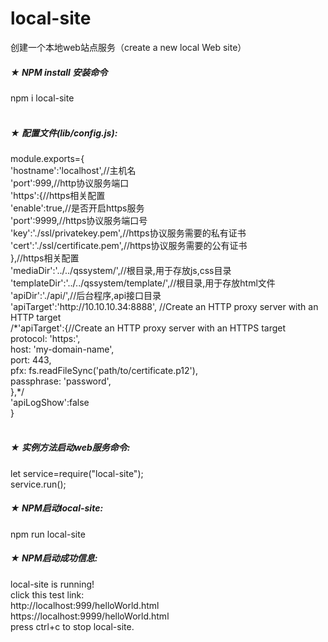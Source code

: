 # local-site<br>
创建一个本地web站点服务（create a new local Web site）
##### ★ NPM install 安装命令
npm i local-site<br><br>
##### ★ 配置文件(lib/config.js):
module.exports={<br>
  'hostname':'localhost',//主机名<br>
    'port':999,//http协议服务端口<br>
    'https':{//https相关配置<br>
      'enable':true,//是否开启https服务<br>
      'port':9999,//https协议服务端口号<br>
      'key':'./ssl/privatekey.pem',//https协议服务需要的私有证书<br>
      'cert':'./ssl/certificate.pem',//https协议服务需要的公有证书<br>
    },//https相关配置<br>
    'mediaDir':'../../qssystem/',//根目录,用于存放js,css目录<br>
    'templateDir':'../../qssystem/template/',//根目录,用于存放html文件<br>
    'apiDir':'./api/',//后台程序,api接口目录<br>
    'apiTarget':'http:/\/10.10.10.34:8888'\, //Create an HTTP proxy server with an HTTP target<br>
    /\*'apiTarget':{//Create an HTTP proxy server with an HTTPS target<br>
     protocol: 'https:',<br>
     host: 'my-domain-name',<br>
     port: 443,<br>
     pfx: fs.readFileSync('path/to/certificate.p12'),<br>
     passphrase: 'password',<br>
     },\*/<br>
    'apiLogShow':false<br>
  }<br><br>
##### ★ 实例方法启动web服务命令:
let service=require("local-site");<br>
service.run();<br>
##### ★ NPM启动local-site:
npm run local-site
##### ★ NPM启动成功信息:
local-site is running!<br>
click this test link:<br>
http:/\/localhost:999/helloWorld.html<br>
https:/\/localhost:9999/helloWorld.html<br>
press ctrl+c to stop local-site.<br>


